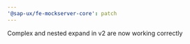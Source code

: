 ```yaml
---
'@sap-ux/fe-mockserver-core': patch
---
```


Complex and nested expand in v2 are now working correctly
